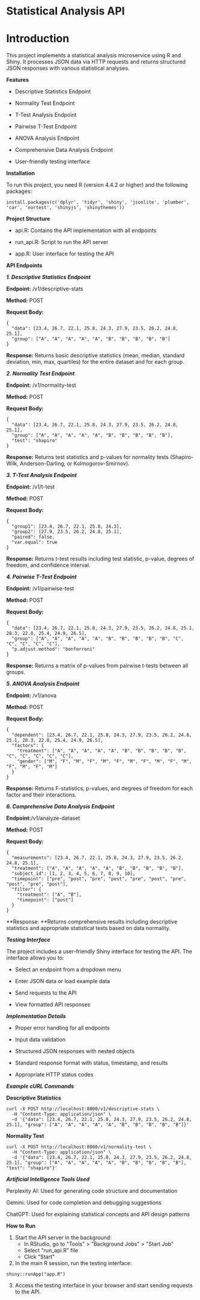 # Statistical Analysis API

# Introduction

This project implements a statistical analysis microservice using R and Shiny. It processes JSON data via HTTP requests and returns structured JSON responses with various statistical analyses.

**Features**
- Descriptive Statistics Endpoint

- Normality Test Endpoint

- T-Test Analysis Endpoint

- Pairwise T-Test Endpoint

- ANOVA Analysis Endpoint

- Comprehensive Data Analysis Endpoint

- User-friendly testing interface

**Installation**

To run this project, you need R (version 4.4.2 or higher) and the following packages:
```
install.packages(c('dplyr', 'tidyr', 'shiny', 'jsonlite', 'plumber', 'car', 'nortest', 'shinyjs', 'shinythemes'))
```
**Project Structure**

- api.R: Contains the API implementation with all endpoints

- run_api.R: Script to run the API server

- app.R: User interface for testing the API

**API Endpoints**

***1. Descriptive Statistics Endpoint***

**Endpoint:** /v1/descriptive-stats

**Method:** POST

**Request Body:**
```
{
  "data": [23.4, 26.7, 22.1, 25.8, 24.3, 27.9, 23.5, 26.2, 24.8, 25.1],
  "group": ["A", "A", "A", "A", "A", "B", "B", "B", "B", "B"]
}
```
**Response:** Returns basic descriptive statistics (mean, median, standard deviation, min, max, quartiles) for the entire dataset and for each group.

***2. Normality Test Endpoint***
   
**Endpoint:** /v1/normality-test

**Method:** POST

**Request Body:**
```
{
  "data": [23.4, 26.7, 22.1, 25.8, 24.3, 27.9, 23.5, 26.2, 24.8, 25.1],
  "group": ["A", "A", "A", "A", "A", "B", "B", "B", "B", "B"],
  "test": "shapiro"
}
```
**Response:** Returns test statistics and p-values for normality tests (Shapiro-Wilk, Anderson-Darling, or Kolmogorov-Smirnov).

***3. T-Test Analysis Endpoint***
   
**Endpoint:** /v1/t-test

**Method:** POST

**Request Body:**
```
{
  "group1": [23.4, 26.7, 22.1, 25.8, 24.3],
  "group2": [27.9, 23.5, 26.2, 24.8, 25.1],
  "paired": false,
  "var.equal": true
}
```
**Response:** Returns t-test results including test statistic, p-value, degrees of freedom, and confidence interval.

***4. Pairwise T-Test Endpoint***
   
**Endpoint:** /v1/pairwise-test

**Method:** POST

**Request Body:**
```
{
  "data": [23.4, 26.7, 22.1, 25.8, 24.3, 27.9, 23.5, 26.2, 24.8, 25.1, 28.3, 22.8, 25.4, 24.9, 26.5],
  "group": ["A", "A", "A", "A", "A", "B", "B", "B", "B", "B", "C", "C", "C", "C", "C"],
  "p.adjust.method": "bonferroni"
}
```
**Response:** Returns a matrix of p-values from pairwise t-tests between all groups.

***5. ANOVA Analysis Endpoint***
   
**Endpoint:** /v1/anova

**Method:** POST

**Request Body:**
```
{
  "dependent": [23.4, 26.7, 22.1, 25.8, 24.3, 27.9, 23.5, 26.2, 24.8, 25.1, 28.3, 22.8, 25.4, 24.9, 26.5],
  "factors": {
    "treatment": ["A", "A", "A", "A", "A", "B", "B", "B", "B", "B", "C", "C", "C", "C", "C"],
    "gender": ["M", "F", "M", "F", "M", "F", "M", "F", "M", "F", "M", "F", "M", "F", "M"]
  }
}
```
**Response:** Returns F-statistics, p-values, and degrees of freedom for each factor and their interactions.

***6. Comprehensive Data Analysis Endpoint***
   
**Endpoint:**/v1/analyze-dataset

**Method:** POST

**Request Body:**
```
{
  "measurements": [23.4, 26.7, 22.1, 25.8, 24.3, 27.9, 23.5, 26.2, 24.8, 25.1],
  "treatment": ["A", "A", "A", "A", "A", "B", "B", "B", "B", "B"],
  "subject_id": [1, 2, 3, 4, 5, 6, 7, 8, 9, 10],
  "timepoint": ["pre", "post", "pre", "post", "pre", "post", "pre", "post", "pre", "post"],
  "filter": {
    "treatment": ["A", "B"],
    "timepoint": ["post"]
  }
}
```
**Response: **Returns comprehensive results including descriptive statistics and appropriate statistical tests based on data normality.

***Testing Interface***

The project includes a user-friendly Shiny interface for testing the API. The interface allows you to:

- Select an endpoint from a dropdown menu

- Enter JSON data or load example data

- Send requests to the API

- View formatted API responses

***Implementation Details***

- Proper error handling for all endpoints

- Input data validation

- Structured JSON responses with nested objects

- Standard response format with status, timestamp, and results

- Appropriate HTTP status codes

***Example cURL Commands***

**Descriptive Statistics**
```
curl -X POST http://localhost:8000/v1/descriptive-stats \
  -H "Content-Type: application/json" \
  -d '{"data": [23.4, 26.7, 22.1, 25.8, 24.3, 27.9, 23.5, 26.2, 24.8, 25.1], "group": ["A", "A", "A", "A", "A", "B", "B", "B", "B", "B"]}'
```
**Normality Test**
```
curl -X POST http://localhost:8000/v1/normality-test \
  -H "Content-Type: application/json" \
  -d '{"data": [23.4, 26.7, 22.1, 25.8, 24.3, 27.9, 23.5, 26.2, 24.8, 25.1], "group": ["A", "A", "A", "A", "A", "B", "B", "B", "B", "B"], "test": "shapiro"}'
```
***Artificial Intelligence Tools Used***

Perplexity AI: Used for generating code structure and documentation

Gemini: Used for code completion and debugging suggestions

ChatGPT: Used for explaining statistical concepts and API design patterns

**How to Run**

1. Start the API server in the background:
   - In RStudio, go to "Tools" > "Background Jobs" > "Start Job"
   - Select "run_api.R" file
   - Click "Start"
2. In the main R session, run the testing interface:
```
shiny::runApp("app.R")
```
3. Access the testing interface in your browser and start sending requests to the API.
